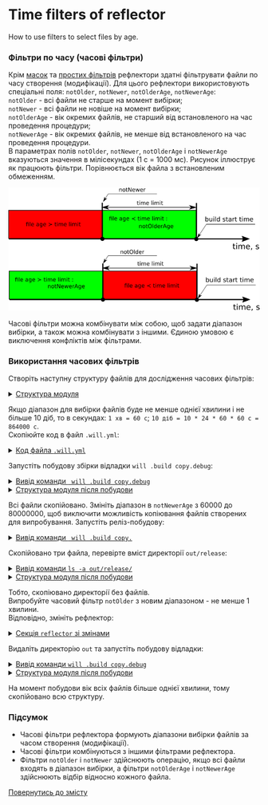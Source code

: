 # Time filters of reflector  

How to use filters to select files by age.

### Фільтри по часу (часові фільтри)  
Крім [масок](ReflectorFilters.md#Маски-рефлектора) та [простих фільтрів](ReflectorFilters.md#Прості-фільтри-рефлектора) рефлектори здатні фільтрувати файли по часу створення (модифікації). Для цього рефлектори використовують спеціальні поля: `notOlder`, `notNewer`, `notOlderAge`, `notNewerAge`:  
`notOlder` - всі файли не старше на момент вибірки;  
`notNewer` - всі файли не новіше на момент вибірки;  
`notOlderAge` - вік окремих файлів, не старший від встановленого на час проведення процедури;  
`notNewerAge` - вік окремих файлів, не менше від встановленого на час проведення процедури.  
В параметрах полів `notOlder`, `notNewer`, `notOlderAge` і `notNewerAge` вказуються значення в мілісекундах (1 с = 1000 мс). Рисунок іллюструє як працюють фільтри. Порівнюється вік файла з встановленим обмеженням.  

![time.filter](../../images/time.filter.png)  

Часові фільтри можна комбінувати між собою, щоб задати діапазон вибірки, а також можна комбінувати з іншими. Єдиною умовою є виключення конфліктів між фільтрами.  

### Використання часових фільтрів  
Створіть наступну структуру файлів для дослідження часових фільтрів:  

<details>
  <summary><u>Структура модуля</u></summary>

```
timeFilters
     ├── proto
     │     ├── proto.two
     │     │     └── script.js
     │     ├── files
     │     │     ├── manual.md
     │     │     └── tutorial.md
     │     ├── build.txt.js
     │     └── package.json  
     └── .will.yml       

```

</details>

Якщо діапазон для вибірки файлів буде не менше однієї хвилини і не більше 10 діб, то в секундах: `1 хв = 60 с`; `10 діб = 10 * 24 * 60 * 60 с = 864000 с`.  
Скопіюйте код в файл `.will.yml`:  

<details>
  <summary><u>Код файла <code>.will.yml</code></u></summary>

```yaml
about :

  name : timeFilter
  description : "To use reflector time filters"
  version : 0.0.1

path :

  in : '.'
  out : 'out'
  proto : './proto'
  out.debug :
    path : './out/debug'
    criterion :
      debug : 1
  out.release :
    path : './out/release'
    criterion :
      debug : 0

reflector :

  reflect.copy.:
    recursive: 2
    src:
      filePath: ./proto
      notNewerAge : 60000
      notOlderAge : 864000000
    dst:
      filePath: path::out.*=1
    criterion:
      debug: [ 0,1 ]

step :

  reflect.copy :
    inherit : predefined.reflect
    reflector : reflect.*
    criterion :
       debug : [ 0,1 ]

build :

  copy :
    criterion :
      debug : [ 0,1 ]
    steps :
      - reflect.*

```

</details>


Запустіть побудову збірки відладки `will .build copy.debug`:  

<details>
  <summary><u>Вивід команди <code> will .build copy.debug</code></u></summary>

```
[user@user ~]$ will .build copy.debug
...
  Building copy.debug
   + reflect.copy.debug reflected 8 files /path_to_file/ : out/debug <- proto in 0.390s
  Built copy.debug in 0.432s

```

</details>
<details>
  <summary><u>Структура модуля після побудови</u></summary>

```
timeFilters
     ├── proto
     │     ├── proto.two
     │     │     └── script.js
     │     ├── files
     │     │     ├── manual.md
     │     │     └── tutorial.md
     │     ├── build.txt.js
     │     └── package.json  
     ├── out
     │     └── debug
     │           ├── proto.two
     │           │     └── script.js
     │           ├── files
     │           │     ├── manual.md
     │           │     └── tutorial.md
     │           ├── build.txt.js
     │           └── package.json    
     └── .will.yml       

```

</details>

Всі файли скопійовано. Змініть діапазон в `notNewerAge` з 60000 до 80000000, щоб виключити можливість копіювання файлів створених для випробування. Запустіть реліз-побудову:  

<details>
  <summary><u>Вивід команди <code> will .build copy.</code></u></summary>

```
[user@user ~]$ will .build copy.
...
  Building copy.
   + reflect.copy. reflected 3 files /path_to_file/ : out/release <- proto in 0.311s
  Built copy. in 0.358s

```

</details>

Скопійовано три файла, перевірте вміст директорії `out/release`:  

<details>
  <summary><u>Вивід команди <code>ls -a out/release/</code></u></summary>

```
[user@user ~]$ ls -a out/release/
.  ..  files  proto.two

```

</details>
<details>
  <summary><u>Структура модуля після побудови</u></summary>

```
timeFilters
     ├── proto
     │     ├── proto.two
     │     │     └── script.js
     │     ├── files
     │     │     ├── manual.md
     │     │     └── tutorial.md
     │     ├── build.txt.js
     │     └── package.json  
     ├── out
     │     ├── debug
     │     │     ├── proto.two
     │     │     │     └── script.js
     │     │     ├── files
     │     │     │     ├── manual.md
     │     │     │     └── tutorial.md
     │     │     ├── build.txt.js
     │     │     └── package.json 
     │     └── release
     │           ├── proto.two
     │           └── files
     └── .will.yml       

```

</details>

Тобто, скопіювано директорії без файлів.  
Випробуйте часовий фільтр `notOlder` з новим діапазоном - не менше 1 хвилини.  
Відповідно, змініть рефлектор:  

<details>
  <summary><u>Секція <code>reflector</code> зі змінами</u></summary>

```yaml
reflector :

  reflect.copy.:
    recursive: 2
    src:
      filePath: ./proto
      notOlder : 60000
    dst:
      filePath: path::out.*=1
    criterion:
      debug: [ 0,1 ]

```

</details>

Видаліть директорію `out` та запустіть побудову відладки:  

<details>
  <summary><u>Вивід команди <code>will .build copy.debug</code></u></summary>

```
[user@user ~]$ will .build copy.debug
...
  Building copy.debug
   + reflect.copy. reflected 8 files /path_to_file/ : out/debug <- proto in 0.311s
  Built copy. in 0.358s

```

</details>
<details>
  <summary><u>Структура модуля після побудови</u></summary>

```
timeFilters
     ├── proto
     │     ├── proto.two
     │     │     └── script.js
     │     ├── files
     │     │     ├── manual.md
     │     │     └── tutorial.md
     │     ├── build.txt.js
     │     └── package.json  
     ├── out
     │     └── debug
     │           ├── proto.two
     │           │     └── script.js
     │           ├── files
     │           │     ├── manual.md
     │           │     └── tutorial.md
     │           ├── build.txt.js
     │           └── package.json    
     └── .will.yml       

```

</details>

На момент побудови вік всіх файлів більше однієї хвилини, тому скопійовано всю структуру.

### Підсумок
- Часові фільтри рефлектора формують діапазони вибірки файлів за часом створення (модифікації).  
- Часові фільтри комбінуються з іншими фільтрами рефлектора.  
- Фільтри `notOlder` і `notNewer` здійснюють операцію, якщо всі файли входять в діапазон вибірки, а фільтри `notOlderAge` і `notNewerAge` здійснюють відбір відносно кожного файла.  

[Повернутись до змісту](../README.md#tutorials)
